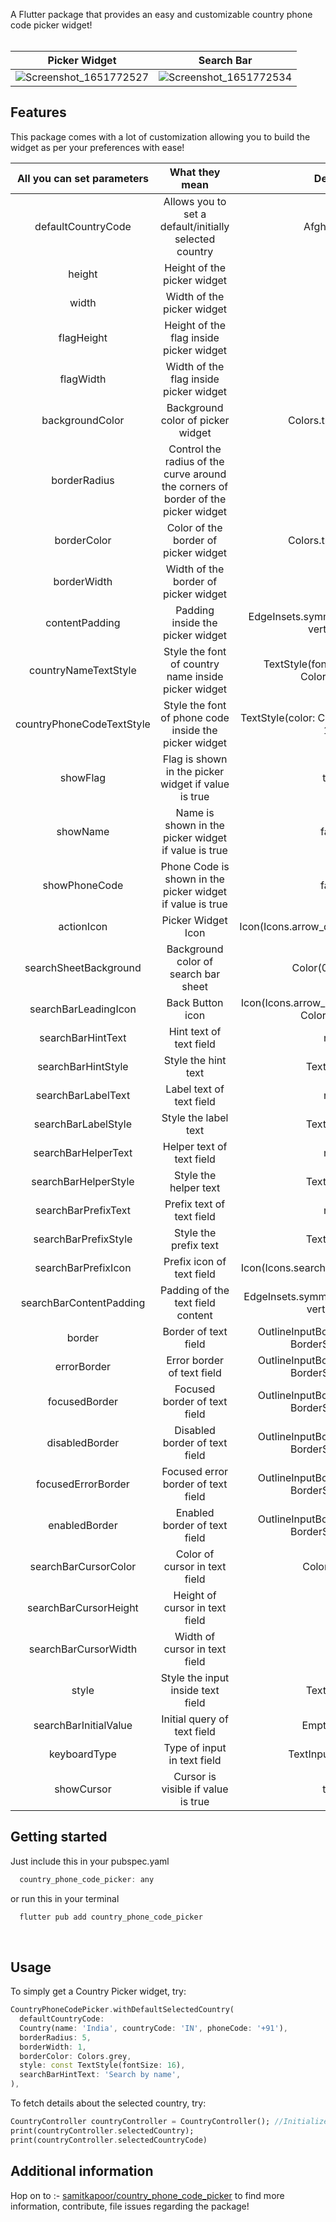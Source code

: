 
A Flutter package that provides an easy and customizable country phone code picker widget!<br><br>

|Picker Widget|Search Bar|
|:-----------:|:--------:|
![Screenshot_1651772527](https://user-images.githubusercontent.com/77121931/166982768-e136a1da-105c-4af3-93d3-2a2a87aadf3b.png)|![Screenshot_1651772534](https://user-images.githubusercontent.com/77121931/166982782-7c92aaa2-0acc-4aac-b1e2-2f65714b593e.png)



## Features

This package comes with a lot of customization allowing you to build the widget as per your preferences with ease!
<br>

|All you can set parameters|What they mean|Default|
|:-------------------------:|:------------:|:-----:|
|defaultCountryCode|Allows you to set a default/initially selected country|Afghanistan|
|height|Height of the picker widget|45|
|width|Width of the picker widget |80|
|flagHeight|Height of the flag inside picker widget|35|
|flagWidth|Width of the flag inside picker widget|50|
|backgroundColor|Background color of picker widget|Colors.transparent|
|borderRadius|Control the radius of the curve around the corners of border of the picker widget|15|
|borderColor|Color of the border of picker widget|Colors.transparent|
|borderWidth|Width of the border of picker widget|0|
|contentPadding|Padding inside the picker widget|EdgeInsets.symmetric(horizontal:5, vertical:5)|
|countryNameTextStyle|Style the font of country name inside picker widget|TextStyle(fontSize: 14, color: Colors.black)|
|countryPhoneCodeTextStyle|Style the font of phone code inside the picker widget|TextStyle(color: Colors.black, fontSize: 14)|
|showFlag|Flag is shown in the picker widget if value is true|true|
|showName|Name is shown in the picker widget if value is true|false|
|showPhoneCode|Phone Code is shown in the picker widget if value is true|false|
|actionIcon|Picker Widget Icon|Icon(Icons.arrow_drop_down_rounded)|
|searchSheetBackground|Background color of search bar sheet|Color(0xfffafafa)|
|searchBarLeadingIcon|Back Button icon|Icon(Icons.arrow_back_outlined, color: Colors.black)|
|searchBarHintText|Hint text of text field|null|
|searchBarHintStyle|Style the hint text|TextStyle()|
|searchBarLabelText|Label text of text field|null|
|searchBarLabelStyle|Style the label text|TextStyle()|
|searchBarHelperText|Helper text of text field|null|
|searchBarHelperStyle|Style the helper text|TextStyle()|
|searchBarPrefixText|Prefix text of text field|null|
|searchBarPrefixStyle|Style the prefix text|TextStyle()|
|searchBarPrefixIcon|Prefix icon of text field|Icon(Icons.search, color: Colors.black)|
|searchBarContentPadding|Padding of the text field content|EdgeInsets.symmetric(horizontal: 10, vertical: 5)|
|border|Border of text field|OutlineInputBorder(borderSide: BorderSide.none)|
|errorBorder|Error border of text field|OutlineInputBorder(borderSide: BorderSide.none)|
|focusedBorder|Focused border of text field|OutlineInputBorder(borderSide: BorderSide.none)|
|disabledBorder|Disabled border of text field|OutlineInputBorder(borderSide: BorderSide.none)|
|focusedErrorBorder|Focused error border of text field|OutlineInputBorder(borderSide: BorderSide.none)|
|enabledBorder|Enabled border of text field|OutlineInputBorder(borderSide: BorderSide.none)|
|searchBarCursorColor|Color of cursor in text field|Colors.black|
|searchBarCursorHeight|Height of cursor in text field|20|
|searchBarCursorWidth|Width of cursor in text field|2|
|style|Style the input inside text field|TextStyle()|
|searchBarInitialValue|Initial query of text field|Empty string|
|keyboardType|Type of input in text field|TextInputType.text|
|showCursor|Cursor is visible if value is true|true|


## Getting started


Just include this in your pubspec.yaml<br>

```dart
  country_phone_code_picker: any
```

or run this in your terminal<br>

```dart
  flutter pub add country_phone_code_picker
```

<br>

## Usage



To simply get a Country Picker widget, try:

```dart
CountryPhoneCodePicker.withDefaultSelectedCountry(
  defaultCountryCode:
  Country(name: 'India', countryCode: 'IN', phoneCode: '+91'),
  borderRadius: 5,
  borderWidth: 1,
  borderColor: Colors.grey,
  style: const TextStyle(fontSize: 16),
  searchBarHintText: 'Search by name',
),
```

To fetch details about the selected country, try:

```dart
CountryController countryController = CountryController(); //Initialize the controller
print(countryController.selectedCountry);
print(countryController.selectedCountryCode)
```

## Additional information

 
 Hop on to :- [samitkapoor/country_phone_code_picker](https://github.com/samitkapoor/country_phone_code_picker) 
 to find more information, contribute, file issues regarding the package!
 
